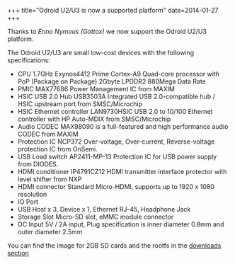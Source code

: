 +++
title="Odroid U2/U3 is now a supported platform"
date=2014-01-27
+++

Thanks to *Enno Nymous (Gottox)* we now support the Odroid U2/U3 platform.

The Odroid U2/U3 are small low-cost devices with the following specifications:

- CPU 1.7GHz Exynos4412 Prime Cortex-A9 Quad-core processor with PoP (Package on Package) 2Gbyte LPDDR2 880Mega Data Rate
- PMIC MAX77686 Power Management IC from MAXIM
- HSIC USB 2.0 Hub USB3503A Integrated USB 2.0-compatible hub / HSIC upstream port from SMSC/Microchip
- HSIC Ethernet controller LAN9730HSIC USB 2.0 to 10/100 Ethernet controller with HP Auto-MDIX from SMSC/Microchip
- Audio CODEC MAX98090 is a full-featured and high performance audio CODEC from MAXIM
- Protection IC NCP372 Over-voltage, Over-current, Reverse-voltage protection IC from OnSemi.
- USB Load switch AP2411-MP-13  Protection IC for USB power supply from DIODES.
- HDMI conditioner IP4791CZ12 HDMI transmitter interface protector with level shifter from NXP
- HDMI connector Standard Micro-HDMI, supports up to 1920 x 1080 resolution
- IO Port 	
- USB Host x 3, Device x 1, Ethernet RJ-45, Headphone Jack
- Storage Slot 	Micro-SD slot, eMMC module connector
- DC Input 5V / 2A input, Plug specification is inner diameter 0.8mm and outer diameter 2.5mm

You can find the image for 2GB SD cards and the rootfs in the [downloads section](http://voidlinux.eu/download/)
